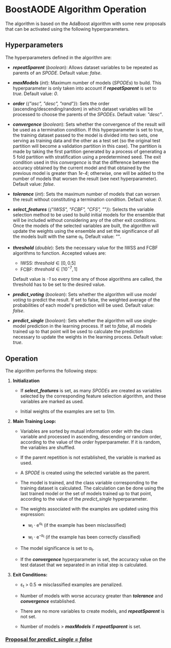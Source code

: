 # BoostAODE Algorithm Operation

The algorithm is based on the AdaBoost algorithm with some new proposals that can be activated using the following hyperparameters.

## Hyperparameters

The hyperparameters defined in the algorithm are:

- ***repeatSparent*** (*boolean*): Allows dataset variables to be repeated as parents of an *SPODE*. Default value: *false*.

- ***maxModels*** (*int*): Maximum number of models (*SPODEs*) to build. This hyperparameter is only taken into account if ***repeatSparent*** is set to *true*. Default value: *0*.

- ***order*** (*{"asc", "desc", "rand"}*): Sets the order (ascending/descending/random) in which dataset variables will be processed to choose the parents of the *SPODEs*. Default value: *"desc"*.

- ***convergence*** (*boolean*): Sets whether the convergence of the result will be used as a termination condition. If this hyperparameter is set to true, the training dataset passed to the model is divided into two sets, one serving as training data and the other as a test set (so the original test partition will become a validation partition in this case). The partition is made by taking the first partition generated by a process of generating a 5 fold partition with stratification using a predetermined seed. The exit condition used in this *convergence* is that the difference between the accuracy obtained by the current model and that obtained by the previous model is greater than *1e-4*; otherwise, one will be added to the number of models that worsen the result (see next hyperparameter). Default value: *false*.

- ***tolerance*** (*int*): Sets the maximum number of models that can worsen the result without constituting a termination condition. Default value: *0*.

- ***select_features*** (*{"IWSS", "FCBF", "CFS", ""}*): Selects the variable selection method to be used to build initial models for the ensemble that will be included without considering any of the other exit conditions. Once the models of the selected variables are built, the algorithm will update the weights using the ensemble and set the significance of all the models built with the same &alpha;<sub>t</sub>. Default value: *""*.

- ***threshold*** (*double*): Sets the necessary value for the IWSS and FCBF algorithms to function. Accepted values are:
  - IWSS: $threshold \in [0, 0.5]$
  - FCBF: $threshold \in [10^{-7}, 1]$

  Default value is *-1* so every time any of those algorithms are called, the threshold has to be set to the desired value.

- ***predict_voting*** (*boolean*): Sets whether the algorithm will use *model voting* to predict the result. If set to false, the weighted average of the probabilities of each model's prediction will be used. Default value: *false*.

- ***predict_single*** (*boolean*): Sets whether the algorithm will use single-model prediction in the learning process. If set to *false*, all models trained up to that point will be used to calculate the prediction necessary to update the weights in the learning process. Default value: *true*.

## Operation

The algorithm performs the following steps:

1. **Initialization**

    - If ***select_features*** is set, as many *SPODEs* are created as variables selected by the corresponding feature selection algorithm, and these variables are marked as used.

    - Initial weights of the examples are set to *1/m*.

1. **Main Training Loop:**

   - Variables are sorted by mutual information order with the class variable and processed in ascending, descending or random order, according to the value of the *order* hyperparameter. If it is random, the variables are shuffled.

   - If the parent repetition is not established, the variable is marked as used.

   - A *SPODE* is created using the selected variable as the parent.

   - The model is trained, and the class variable corresponding to the training dataset is calculated. The calculation can be done using the last trained model or the set of models trained up to that point, according to the value of the *predict_single* hyperparameter.

   - The weights associated with the examples are updated using this expression:

     - w<sub>i</sub> · e<sup>&alpha;<sub>t</sub></sup> (if the example has been misclassified)

     - w<sub>i</sub> · e<sup>-&alpha;<sub>t</sub></sup> (if the example has been correctly classified)

   - The model significance is set to &alpha;<sub>t</sub>.

   - If the ***convergence*** hyperparameter is set, the accuracy value on the test dataset that we separated in an initial step is calculated.

1. **Exit Conditions:**

   - &epsilon;<sub>t</sub> > 0.5 => misclassified examples are penalized.

   - Number of models with worse accuracy greater than ***tolerance*** and ***convergence*** established.

   - There are no more variables to create models, and ***repeatSparent*** is not set.

   - Number of models > ***maxModels*** if ***repeatSparent*** is set.

### [Proposal for *predict_single = false*](./BoostAODE_train_predict.pdf)
